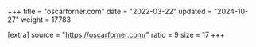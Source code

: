 +++
title = "oscarforner.com"
date = "2022-03-22"
updated = "2024-10-27"
weight = 17783

[extra]
source = "https://oscarforner.com/"
ratio = 9
size = 17
+++
